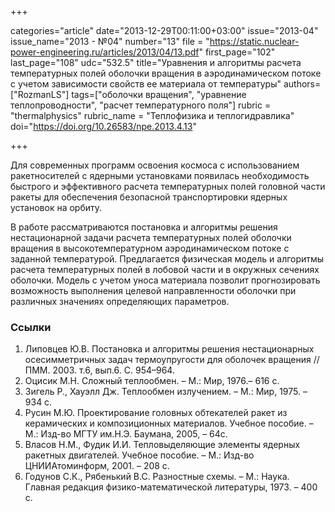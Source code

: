 +++

categories="article"
date="2013-12-29T00:11:00+03:00"
issue="2013-04"
issue_name="2013 - №04"
number="13"
file = "https://static.nuclear-power-engineering.ru/articles/2013/04/13.pdf"
first_page="102"
last_page="108"
udc="532.5"
title="Уравнения и алгоритмы расчета температурных полей оболочки вращения в аэродинамическом потоке с учетом зависимости свойств ее материала от температуры"
authors=["RozmanLS"]
tags=["оболочки вращения", "уравнение теплопроводности", "расчет температурного поля"]
rubric = "thermalphysics"
rubric_name = "Теплофизика и теплогидравлика"
doi="https://doi.org/10.26583/npe.2013.4.13"

+++

Для современных программ освоения космоса с использованием ракетносителей с ядерными установками появилась необходимость быстрого и эффективного расчета температурных полей головной части ракеты для обеспечения безопасной транспортировки ядерных установок на орбиту.

В работе рассматриваются постановка и алгоритмы решения нестационарной задачи расчета температурных полей оболочки вращения в высокотемпературном аэродинамическом потоке с заданной температурой. Предлагается физическая модель и алгоритмы расчета температурных полей в лобовой части и в окружных сечениях оболочки. Модель с учетом уноса материала позволит прогнозировать возможность выполнения целевой направленности оболочки при различных значениях определяющих параметров.

### Ссылки

1. Липовцев Ю.В. Постановка и алгоритмы решения нестационарных осесимметричных задач термоупругости для оболочек вращения //ПММ. 2003. т.6, вып.6. С. 954–964.
2. Оцисик М.Н. Сложный теплообмен. – М.: Мир, 1976.– 616 с.
3. Зигель Р., Хауэлл Дж. Теплообмен излучением. – М.: Мир, 1975. – 934 с.
4. Русин М.Ю. Проектирование головных обтекателей ракет из керамических и композиционных материалов. Учебное пособие. – М.: Изд-во МГТУ им.Н.Э. Баумана, 2005, – 64с.
5. Власов Н.М., Фудик И.И. Тепловыделяющие элементы ядерных ракетных двигателей. Учебное пособие. – М.: Изд-во ЦНИИАтоминформ, 2001. – 208 с.
6. Годунов С.К., Рябенький В.С. Разностные схемы. – М.: Наука. Главная редакция физико-математической литературы, 1973. – 400 с.